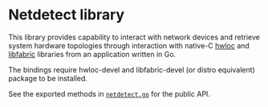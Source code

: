 # Netdetect library

This library provides capability to interact with network devices and retrieve
system hardware topologies through interaction with native-C
[hwloc](https://github.com/open-mpi/hwloc) and
[libfabric](https://ofiwg.github.io/libfabric) libraries from an application
written in Go.

The bindings require hwloc-devel and libfabric-devel (or distro equivalent)
package to be installed.

See the exported methods in
[`netdetect.go`](/src/control/lib/netdetect/netdetect.go) for the public API.
